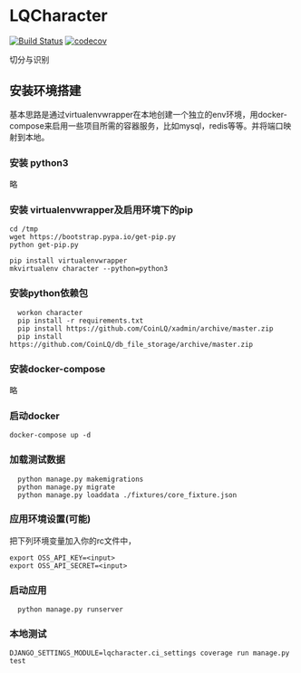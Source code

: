 # LQCharacter

[![Build Status](https://travis-ci.org/CoinLQ/LQCharacter.svg?branch=master)](https://travis-ci.org/CoinLQ/LQCharacter)
[![codecov](https://codecov.io/gh/CoinLQ/AnyCollating/branch/master/graph/badge.svg)](https://codecov.io/gh/CoinLQ/AnyCollating)

切分与识别

## 安装环境搭建
基本思路是通过virtualenvwrapper在本地创建一个独立的env环境，用docker-compose来启用一些项目所需的容器服务，比如mysql，redis等等。并将端口映射到本地。

### 安装 python3
略
### 安装 virtualenvwrapper及启用环境下的pip

```
cd /tmp
wget https://bootstrap.pypa.io/get-pip.py
python get-pip.py
```
```
pip install virtualenvwrapper
mkvirtualenv character --python=python3
```
### 安装python依赖包
```
  workon character
  pip install -r requirements.txt
  pip install https://github.com/CoinLQ/xadmin/archive/master.zip
  pip install https://github.com/CoinLQ/db_file_storage/archive/master.zip
```
### 安装docker-compose
略
### 启动docker
```
docker-compose up -d
```
### 加载测试数据
```
  python manage.py makemigrations
  python manage.py migrate
  python manage.py loaddata ./fixtures/core_fixture.json
```
### 应用环境设置(可能)
把下列环境变量加入你的rc文件中，
```
export OSS_API_KEY=<input>
export OSS_API_SECRET=<input>
```
###
### 启动应用
```
  python manage.py runserver
```
### 本地测试
```
DJANGO_SETTINGS_MODULE=lqcharacter.ci_settings coverage run manage.py test
```
